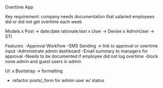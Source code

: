 Overtime App

Key requirement: company needs documentation that salaried employees did or did not get overtime each week

Models
x  Post -> date:date rationale:text 
x User -> Devise 
x AdminUser -> STI

Features:
-Approval Workflow
-SMS Sending -> link to approval or overtime input
-Administrate admin dashboard
-Email summary to managers for approval
-Needs to be documented if employee did not log overtime
-block none admin and guest users in admin

UI:
x Bootstrap -> formatting


- refactor posts/_form for admin user w/ status
